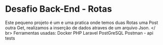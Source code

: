 # Desafio Back-End - Rotas
Este pequeno projeto é um e uma pratica onde temos duas Rotas uma Post outra Get, realizamos a inserção de dados atraves de um arquivo Json.
</ br>
Ferramentas usadas:
    Docker
    PHP
    Laravel
    PostGreSQL
    Postman - api tests




